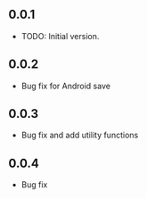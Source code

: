 ## 0.0.1

* TODO: Initial version.

## 0.0.2
* Bug fix for Android save 

## 0.0.3
* Bug fix and add utility functions  

## 0.0.4
* Bug fix 

